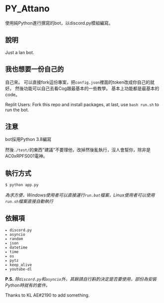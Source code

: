 # PY_Attano
使用純Python進行撰寫的bot，以discord.py模組編寫。

## 說明
Just a lan bot.

## 我也想要一份自己的
自己來。
可以直接fork這份專案，把`config.json`裡面的token改成你自己的就好。
然後功能可以自己去看Cog跟最基本的一些教學。
基本上功能都是最基本的code。

Replit Users: Fork this repo and install packages,
at last, use `bash run.sh` to run the bot.

## 注意
bot採用Python 3.8編寫

然後`./test/`的東西"建議"不要理他，改掉然後亂執行，沒人會幫你，除非是AC0xRPFS001電神。

## 執行方式
```cmd
$ python app.py
```
_為求方便，Windows使用者可以直接運行`run.bat`檔案，Linux使用者可以使用`run.sh`檔案直接自動執行_
## 依賴項
```
▸ discord.py
▸ asyncio
▸ random
▸ json
▸ datetime
▸ time
▸ os
▸ pytz
▸ keep_alive
▸ youtube-dl
```
**P.S.** *除`discord.py`和`asyncio`外，其餘請自行斟酌決定是否要使用，部份為安裝Python時就有的套件。*

Thanks to KL AE#2190 to add something.